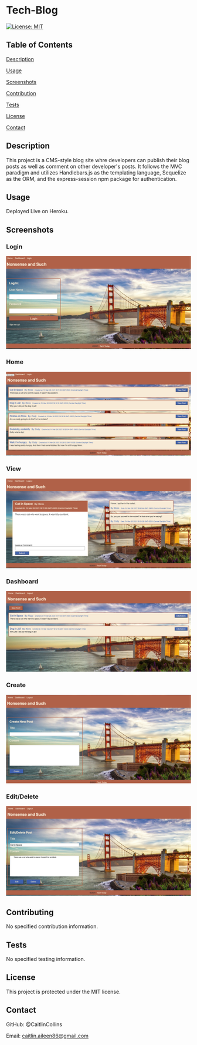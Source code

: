 # Tech-Blog

 [![License: MIT](https://img.shields.io/badge/License-MIT-yellow.svg)](https://opensource.org/licenses/MIT)
   
  ## Table of Contents
  [Description](https://github.com/CaitlinCollins/tech-blog/blob/main/README.md#description)
  
  [Usage](https://github.com/CaitlinCollins/tech-blog/blob/main/README.md#usage)
  
  [Screenshots](https://github.com/CaitlinCollins/tech-blog/blob/main/README.md#screenshots)
  
  [Contribution](https://github.com/CaitlinCollins/tech-blog/blob/main/README.md#contribution)
  
  [Tests](https://github.com/CaitlinCollins/tech-blog/blob/main/README.md#tests)
  
  [License](https://github.com/CaitlinCollins/tech-blog/blob/main/README.md#license)
  
  [Contact](https://github.com/CaitlinCollins/tech-blog/blob/main/README.md#contact)
  
  ## Description
  This project is a CMS-style blog site whre developers can publish their blog posts as well as comment on other developer's posts. It follows the MVC paradigm and   utilizes Handlebars.js as the templating language, Sequelize as the ORM, and the express-session npm package for authentication. 
  
  ## Usage
  Deployed Live on Heroku.
  
  ## Screenshots
  
  ### Login
  ![login](https://github.com/CaitlinCollins/tech-blog/blob/main/public/images/login.png)
  
  ### Home
  ![home](https://github.com/CaitlinCollins/tech-blog/blob/main/public/images/home.png)
  
  ### View
  ![view](https://github.com/CaitlinCollins/tech-blog/blob/main/public/images/view.png)
  
  ### Dashboard
  ![dashboard](https://github.com/CaitlinCollins/tech-blog/blob/main/public/images/dashboard.png)
  
  ### Create
  ![create](https://github.com/CaitlinCollins/tech-blog/blob/main/public/images/create.png)
  
  ### Edit/Delete
  ![edit](https://github.com/CaitlinCollins/tech-blog/blob/main/public/images/edit.png)
  
  ## Contributing
  No specified contribution information. 

  ## Tests
  No specified testing information. 
  
  ## License
  This project is protected under the MIT license.
  ## Contact
  GitHub: @CaitlinCollins

  Email: caitlin.aileen86@gmail.com
